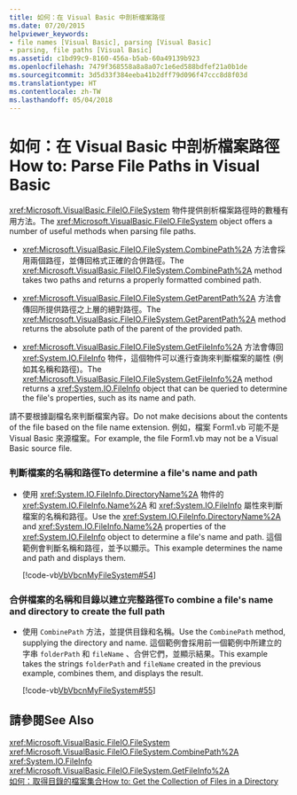 ```yaml
---
title: 如何：在 Visual Basic 中剖析檔案路徑
ms.date: 07/20/2015
helpviewer_keywords:
- file names [Visual Basic], parsing [Visual Basic]
- parsing, file paths [Visual Basic]
ms.assetid: c1bd99c9-8160-456a-b5ab-60a49139b923
ms.openlocfilehash: 7479f368558a8a8a07c1e6ed588bdfef21a0b1de
ms.sourcegitcommit: 3d5d33f384eeba41b2dff79d096f47ccc8d8f03d
ms.translationtype: HT
ms.contentlocale: zh-TW
ms.lasthandoff: 05/04/2018
---
```

# <a name="how-to-parse-file-paths-in-visual-basic"></a><span data-ttu-id="0bed8-102">如何：在 Visual Basic 中剖析檔案路徑</span><span class="sxs-lookup"><span data-stu-id="0bed8-102">How to: Parse File Paths in Visual Basic</span></span>
<span data-ttu-id="0bed8-103"><xref:Microsoft.VisualBasic.FileIO.FileSystem> 物件提供剖析檔案路徑時的數種有用方法。</span><span class="sxs-lookup"><span data-stu-id="0bed8-103">The <xref:Microsoft.VisualBasic.FileIO.FileSystem> object offers a number of useful methods when parsing file paths.</span></span>  
  
-   <span data-ttu-id="0bed8-104"><xref:Microsoft.VisualBasic.FileIO.FileSystem.CombinePath%2A> 方法會採用兩個路徑，並傳回格式正確的合併路徑。</span><span class="sxs-lookup"><span data-stu-id="0bed8-104">The <xref:Microsoft.VisualBasic.FileIO.FileSystem.CombinePath%2A> method takes two paths and returns a properly formatted combined path.</span></span>  
  
-   <span data-ttu-id="0bed8-105"><xref:Microsoft.VisualBasic.FileIO.FileSystem.GetParentPath%2A> 方法會傳回所提供路徑之上層的絕對路徑。</span><span class="sxs-lookup"><span data-stu-id="0bed8-105">The <xref:Microsoft.VisualBasic.FileIO.FileSystem.GetParentPath%2A> method returns the absolute path of the parent of the provided path.</span></span>  
  
-   <span data-ttu-id="0bed8-106"><xref:Microsoft.VisualBasic.FileIO.FileSystem.GetFileInfo%2A> 方法會傳回 <xref:System.IO.FileInfo> 物件，這個物件可以進行查詢來判斷檔案的屬性 (例如其名稱和路徑)。</span><span class="sxs-lookup"><span data-stu-id="0bed8-106">The <xref:Microsoft.VisualBasic.FileIO.FileSystem.GetFileInfo%2A> method returns a <xref:System.IO.FileInfo> object that can be queried to determine the file's properties, such as its name and path.</span></span>  
  
 <span data-ttu-id="0bed8-107">請不要根據副檔名來判斷檔案內容。</span><span class="sxs-lookup"><span data-stu-id="0bed8-107">Do not make decisions about the contents of the file based on the file name extension.</span></span> <span data-ttu-id="0bed8-108">例如，檔案 Form1.vb 可能不是 Visual Basic 來源檔案。</span><span class="sxs-lookup"><span data-stu-id="0bed8-108">For example, the file Form1.vb may not be a Visual Basic source file.</span></span>  
  
### <a name="to-determine-a-files-name-and-path"></a><span data-ttu-id="0bed8-109">判斷檔案的名稱和路徑</span><span class="sxs-lookup"><span data-stu-id="0bed8-109">To determine a file's name and path</span></span>  
  
-   <span data-ttu-id="0bed8-110">使用 <xref:System.IO.FileInfo.DirectoryName%2A> 物件的 <xref:System.IO.FileInfo.Name%2A> 和 <xref:System.IO.FileInfo> 屬性來判斷檔案的名稱和路徑。</span><span class="sxs-lookup"><span data-stu-id="0bed8-110">Use the <xref:System.IO.FileInfo.DirectoryName%2A> and <xref:System.IO.FileInfo.Name%2A> properties of the <xref:System.IO.FileInfo> object to determine a file's name and path.</span></span> <span data-ttu-id="0bed8-111">這個範例會判斷名稱和路徑，並予以顯示。</span><span class="sxs-lookup"><span data-stu-id="0bed8-111">This example determines the name and path and displays them.</span></span>  
  
     [!code-vb[VbVbcnMyFileSystem#54](../../../../visual-basic/developing-apps/programming/drives-directories-files/codesnippet/VisualBasic/how-to-parse-file-paths_1.vb)]  
  
### <a name="to-combine-a-files-name-and-directory-to-create-the-full-path"></a><span data-ttu-id="0bed8-112">合併檔案的名稱和目錄以建立完整路徑</span><span class="sxs-lookup"><span data-stu-id="0bed8-112">To combine a file's name and directory to create the full path</span></span>  
  
-   <span data-ttu-id="0bed8-113">使用 `CombinePath` 方法，並提供目錄和名稱。</span><span class="sxs-lookup"><span data-stu-id="0bed8-113">Use the `CombinePath` method, supplying the directory and name.</span></span> <span data-ttu-id="0bed8-114">這個範例會採用前一個範例中所建立的字串 `folderPath` 和 `fileName` 、合併它們，並顯示結果。</span><span class="sxs-lookup"><span data-stu-id="0bed8-114">This example takes the strings `folderPath` and `fileName` created in the previous example, combines them, and displays the result.</span></span>  
  
     [!code-vb[VbVbcnMyFileSystem#55](../../../../visual-basic/developing-apps/programming/drives-directories-files/codesnippet/VisualBasic/how-to-parse-file-paths_2.vb)]  
  
## <a name="see-also"></a><span data-ttu-id="0bed8-115">請參閱</span><span class="sxs-lookup"><span data-stu-id="0bed8-115">See Also</span></span>  
 <xref:Microsoft.VisualBasic.FileIO.FileSystem>  
 <xref:Microsoft.VisualBasic.FileIO.FileSystem.CombinePath%2A>  
 <xref:System.IO.FileInfo>  
 <xref:Microsoft.VisualBasic.FileIO.FileSystem.GetFileInfo%2A>  
 [<span data-ttu-id="0bed8-116">如何：取得目錄的檔案集合</span><span class="sxs-lookup"><span data-stu-id="0bed8-116">How to: Get the Collection of Files in a Directory</span></span>](../../../../visual-basic/developing-apps/programming/drives-directories-files/how-to-get-the-collection-of-files-in-a-directory.md)
